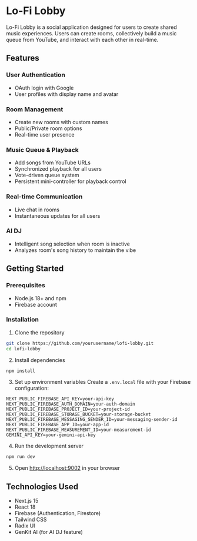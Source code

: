 # Lo-Fi Lobby

Lo-Fi Lobby is a social application designed for users to create shared music experiences. Users can create rooms, collectively build a music queue from YouTube, and interact with each other in real-time.

## Features

### User Authentication
- OAuth login with Google
- User profiles with display name and avatar

### Room Management
- Create new rooms with custom names
- Public/Private room options
- Real-time user presence

### Music Queue & Playback
- Add songs from YouTube URLs
- Synchronized playback for all users
- Vote-driven queue system
- Persistent mini-controller for playback control

### Real-time Communication
- Live chat in rooms
- Instantaneous updates for all users

### AI DJ
- Intelligent song selection when room is inactive
- Analyzes room's song history to maintain the vibe

## Getting Started

### Prerequisites
- Node.js 18+ and npm
- Firebase account

### Installation

1. Clone the repository
```bash
git clone https://github.com/yourusername/lofi-lobby.git
cd lofi-lobby
```

2. Install dependencies
```bash
npm install
```

3. Set up environment variables
Create a `.env.local` file with your Firebase configuration:
```
NEXT_PUBLIC_FIREBASE_API_KEY=your-api-key
NEXT_PUBLIC_FIREBASE_AUTH_DOMAIN=your-auth-domain
NEXT_PUBLIC_FIREBASE_PROJECT_ID=your-project-id
NEXT_PUBLIC_FIREBASE_STORAGE_BUCKET=your-storage-bucket
NEXT_PUBLIC_FIREBASE_MESSAGING_SENDER_ID=your-messaging-sender-id
NEXT_PUBLIC_FIREBASE_APP_ID=your-app-id
NEXT_PUBLIC_FIREBASE_MEASUREMENT_ID=your-measurement-id
GEMINI_API_KEY=your-gemini-api-key
```

4. Run the development server
```bash
npm run dev
```

5. Open [http://localhost:9002](http://localhost:9002) in your browser

## Technologies Used

- Next.js 15
- React 18
- Firebase (Authentication, Firestore)
- Tailwind CSS
- Radix UI
- GenKit AI (for AI DJ feature)